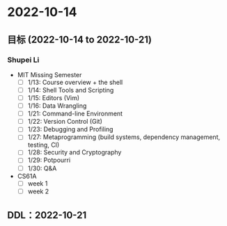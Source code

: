 # 2022-10-14
## 目标 (2022-10-14 to 2022-10-21)
### Shupei Li
- MIT Missing Semester
   - [ ] 1/13: Course overview + the shell
   - [ ] 1/14: Shell Tools and Scripting
   - [ ] 1/15: Editors (Vim)
   - [ ] 1/16: Data Wrangling
   - [ ] 1/21: Command-line Environment
   - [ ] 1/22: Version Control (Git)
   - [ ] 1/23: Debugging and Profiling
   - [ ] 1/27: Metaprogramming (build systems, dependency management, testing, CI)
   - [ ] 1/28: Security and Cryptography
   - [ ] 1/29: Potpourri
   - [ ] 1/30: Q&A
    
- CS61A
  - [ ] week 1
  - [ ] week 2

## DDL：2022-10-21
